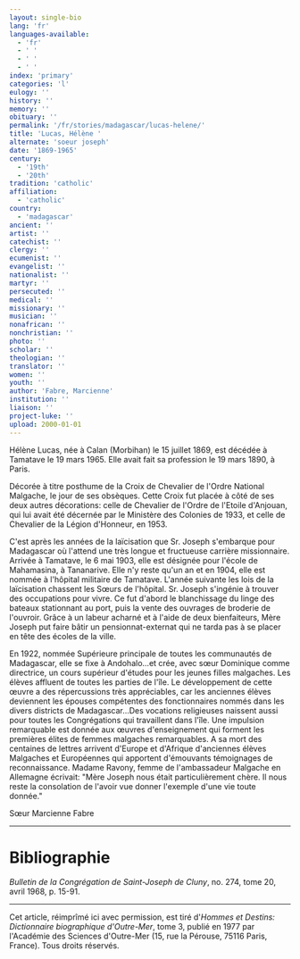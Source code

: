 ```yaml
---
layout: single-bio
lang: 'fr'
languages-available:
  - 'fr'
  - ' '
  - ' '
  - ' '
index: 'primary'
categories: 'l'
eulogy: ''
history: ''
memory: ''
obituary: ''
permalink: '/fr/stories/madagascar/lucas-helene/'
title: 'Lucas, Hélène '
alternate: 'soeur joseph'
date: '1869-1965'
century:
  - '19th'
  - '20th'
tradition: 'catholic'
affiliation:
  - 'catholic'
country:
  - 'madagascar'
ancient: ''
artist: ''
catechist: ''
clergy: ''
ecumenist: ''
evangelist: ''
nationalist: ''
martyr: ''
persecuted: ''
medical: ''
missionary: ''
musician: ''
nonafrican: ''
nonchristian: ''
photo: ''
scholar: ''
theologian: ''
translator: ''
women: ''
youth: ''
author: 'Fabre, Marcienne'
institution: ''
liaison: ''
project-luke: ''
upload: 2000-01-01
---
```



Hélène Lucas, née à Calan (Morbihan) le 15 juillet 1869, est décédée à Tamatave le 19 mars 1965. Elle avait fait sa profession le 19 mars 1890, à Paris.

Décorée à titre posthume de la Croix de Chevalier de l'Ordre National Malgache, le jour de ses obsèques. Cette Croix fut placée à côté de ses deux autres décorations: celle de Chevalier de l'Ordre de l'Etoile d'Anjouan, qui lui avait été décernée par le Ministère des Colonies de 1933, et celle de Chevalier de la Légion d'Honneur, en 1953.

C'est après les années de la laïcisation que Sr. Joseph s'embarque pour Madagascar où l'attend une très longue et fructueuse carrière missionnaire. Arrivée à Tamatave, le 6 mai 1903, elle est désignée pour l'école de Mahamasina, à Tananarive. Elle n'y reste qu'un an et en 1904, elle est nommée à l'hôpital militaire de Tamatave. L'année suivante les lois de la laïcisation chassent les Sœurs de l'hôpital. Sr. Joseph s'ingénie à trouver des occupations pour vivre. Ce fut d'abord le blanchissage du linge des bateaux stationnant au port, puis la vente des ouvrages de broderie de l'ouvroir. Grâce à un labeur acharné et à l'aide de deux bienfaiteurs, Mère Joseph put faire bâtir un pensionnat-externat qui ne tarda pas à se placer en tête des écoles de la ville.

En 1922, nommée Supérieure principale de toutes les communautés de Madagascar, elle se fixe à Andohalo…et crée, avec sœur Dominique comme directrice, un cours supérieur d'études pour les jeunes filles malgaches. Les élèves affluent de toutes les parties de l'île. Le développement de cette œuvre a des répercussions très appréciables, car les anciennes élèves deviennent les épouses compétentes des fonctionnaires nommés dans les divers districts de Madagascar…Des vocations religieuses naissent aussi pour toutes les Congrégations qui travaillent dans l'île. Une impulsion remarquable est donnée aux œuvres d'enseignement qui forment les premières élites de femmes malgaches remarquables. A sa mort des centaines de lettres arrivent d'Europe et d'Afrique d'anciennes élèves Malgaches et Européennes qui apportent d'émouvants témoignages de reconnaissance. Madame Ravony, femme de l'ambassadeur Malgache en Allemagne écrivait: "Mère Joseph nous était particulièrement chère. Il nous reste la consolation de l'avoir vue donner l'exemple d'une vie toute donnée."

Sœur Marcienne Fabre

---

# Bibliographie

*Bulletin de la Congrégation de Saint-Joseph de Cluny*, no. 274, tome 20, avril 1968, p. 15-91.

---

Cet article, réimprîmé ici avec permission, est tiré d'*Hommes et Destins: Dictionnaire biographique d'Outre-Mer*, tome 3, publié en 1977 par l'Académie des Sciences d'Outre-Mer (15, rue la Pérouse, 75116 Paris, France). Tous droits réservés.